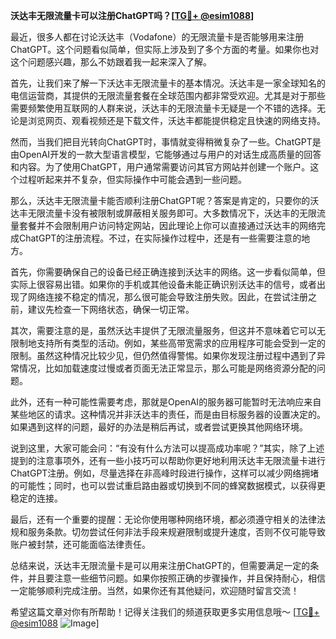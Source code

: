 **沃达丰无限流量卡可以注册ChatGPT吗？[[TG💪+ @esim1088](https://t.me/s/esim1088)]**

最近，很多人都在讨论沃达丰（Vodafone）的无限流量卡是否能够用来注册ChatGPT。这个问题看似简单，但实际上涉及到了多个方面的考量。如果你也对这个问题感兴趣，那么不妨跟着我一起来深入了解。

首先，让我们来了解一下沃达丰无限流量卡的基本情况。沃达丰是一家全球知名的电信运营商，其提供的无限流量套餐在全球范围内都非常受欢迎。尤其是对于那些需要频繁使用互联网的人群来说，沃达丰的无限流量卡无疑是一个不错的选择。无论是浏览网页、观看视频还是下载文件，沃达丰都能提供稳定且快速的网络支持。

然而，当我们把目光转向ChatGPT时，事情就变得稍微复杂了一些。ChatGPT是由OpenAI开发的一款大型语言模型，它能够通过与用户的对话生成高质量的回答和内容。为了使用ChatGPT，用户通常需要访问其官方网站并创建一个账户。这个过程听起来并不复杂，但实际操作中可能会遇到一些问题。

那么，沃达丰无限流量卡能否顺利注册ChatGPT呢？答案是肯定的，只要你的沃达丰无限流量卡没有被限制或屏蔽相关服务即可。大多数情况下，沃达丰的无限流量套餐并不会限制用户访问特定网站，因此理论上你可以直接通过沃达丰的网络完成ChatGPT的注册流程。不过，在实际操作过程中，还是有一些需要注意的地方。

首先，你需要确保自己的设备已经正确连接到沃达丰的网络。这一步看似简单，但实际上很容易出错。如果你的手机或其他设备未能正确识别沃达丰的信号，或者出现了网络连接不稳定的情况，那么很可能会导致注册失败。因此，在尝试注册之前，建议先检查一下网络状态，确保一切正常。

其次，需要注意的是，虽然沃达丰提供了无限流量服务，但这并不意味着它可以无限制地支持所有类型的活动。例如，某些高带宽需求的应用程序可能会受到一定的限制。虽然这种情况比较少见，但仍然值得警惕。如果你发现注册过程中遇到了异常情况，比如加载速度过慢或者页面无法正常显示，那么可能是网络资源分配的问题。

此外，还有一种可能性需要考虑，那就是OpenAI的服务器可能暂时无法响应来自某些地区的请求。这种情况并非沃达丰的责任，而是由目标服务器的设置决定的。如果遇到这样的问题，最好的办法是稍后再试，或者尝试更换其他网络环境。

说到这里，大家可能会问：“有没有什么方法可以提高成功率呢？”其实，除了上述提到的注意事项外，还有一些小技巧可以帮助你更好地利用沃达丰无限流量卡进行ChatGPT注册。例如，尽量选择在非高峰时段进行操作，这样可以减少网络拥堵的可能性；同时，也可以尝试重启路由器或切换到不同的蜂窝数据模式，以获得更稳定的连接。

最后，还有一个重要的提醒：无论你使用哪种网络环境，都必须遵守相关的法律法规和服务条款。切勿尝试任何非法手段来规避限制或提升速度，否则不仅可能导致账户被封禁，还可能面临法律责任。

总结来说，沃达丰无限流量卡是可以用来注册ChatGPT的，但需要满足一定的条件，并且要注意一些细节问题。如果你按照正确的步骤操作，并且保持耐心，相信一定能够顺利完成注册。当然，如果你还有其他疑问，欢迎随时留言交流！

希望这篇文章对你有所帮助！记得关注我们的频道获取更多实用信息哦～ [[TG💪+ @esim1088](https://t.me/s/esim1088) ![Image](https://i.postimg.cc/4NQfJmqS/Snipaste-2025-05-13-00-14-12.png)]